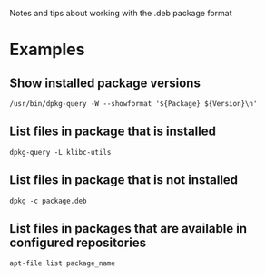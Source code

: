 Notes and tips about working with the .deb package format

# Examples
## Show installed package versions

```
/usr/bin/dpkg-query -W --showformat '${Package} ${Version}\n'
```

## List files in package that is installed

```
dpkg-query -L klibc-utils
```

## List files in package that is not installed

```
dpkg -c package.deb
```

## List files in packages that are available in configured repositories

```
apt-file list package_name
```
